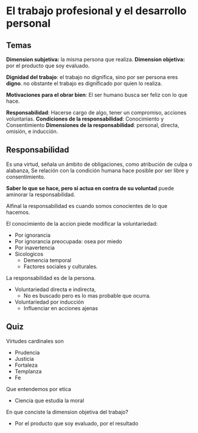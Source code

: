 # El trabajo profesional y el desarrollo personal
## Temas
**Dimension subjetiva:** la misma persona que realiza.
**Dimension objetiva:** por el producto que soy evaluado.

**Dignidad del trabajo**: el trabajo no dignifica, sino por ser persona eres **digno**. no obstante el trabajo es dignificado por quien lo realiza.

**Motivaciones para el obrar bien**: El ser humano busca ser feliz con lo que hace.

**Responsabilidad**: Hacerse cargo de algo, tener un compromiso, acciones voluntarias.
**Condiciones de la responsabilidad**: Conocimiento y Consentimiento
**Dimensiones de la responsabilidad**: personal, directa, omisión, e inducción.

## Responsabilidad
Es una virtud, señala un ámbito de obligaciones, como atribución de culpa o alabanza,
Se relación con la condición humana hace posible por ser libre y consentimiento.

**Saber lo que se hace, pero si actua en contra de su voluntad** puede aminorar la responsabilidad.

Alfinal la responsabilidad es cuando somos conocientes de lo que hacemos.

El conocimiento de la accion piede modificar la voluntariedad:
- Por ignorancia
- Por ignorancia preocupada: osea por miedo
- Por inavertencia
- Sicologicos
	- Demencia temporal
	- Factores sociales y culturales.

La responsabilidad es de la persona.
- Voluntariedad directa e indirecta, 
	- No es buscado pero es lo mas probable que ocurra.
- Voluntariedad por inducción
	- Influenciar en acciones ajenas


## Quiz
Virtudes cardinales son
- Prudencia
- Justicia
- Fortaleza
- Templanza
- Fe


Que entendemos por etica
- Ciencia que estudia la moral

En que conciste la dimension objetiva del trabajo?
- Por el producto que soy evaluado, por el resultado
